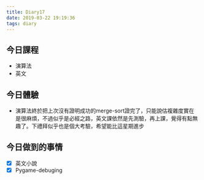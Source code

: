 ```yaml
---
title: Diary17
date: 2019-03-22 19:19:36
tags: diary
---
```


## 今日課程

* 演算法
* 英文

## 今日體驗

* 演算法終於把上次沒有證明成功的merge-sort證完了，只能說估複雜度實在是很麻煩，不過似乎是必經之路，英文課依然是先測驗，再上課，覺得有點無趣了。下禮拜似乎也是個大考驗，希望能比這星期進步


## 今日做到的事情

* [x] 英文小說
* [x] Pygame-debuging
